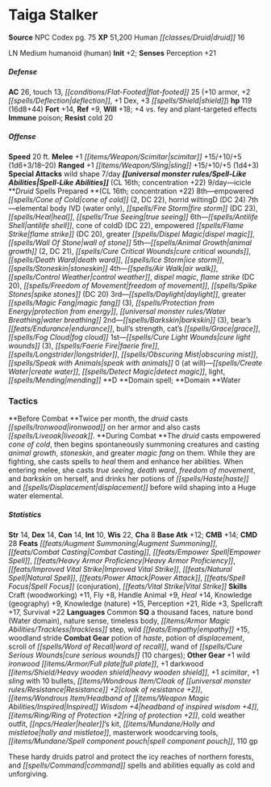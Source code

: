 ﻿---
cssclass: [monsters]
title1: Taiga Stalker
title2: Taiga Stalker
CR: 15
sources:
- name: NPC Codex
  page: 75
  link: http://paizo.com/products/btpy8v3a?Pathfinder-Roleplaying-Game-NPC-Codex
XP: 51200
race: Human
classes:
- druid 16
alignment: LN
size: Medium
type: humanoid
subtypes:
- human
initiative:
  bonus: 2
AC:
  AC: 26
  touch: 13
  flat_footed: 25
  components:
    armor: 10
    deflection: 2
    dex: 1
    shield: 3
HP:
  HP: 119
  long: 16d8+44
saves:
  fort: 14
  ref: 9
  will: 18
  other: +4 vs. fey and plant-targeted effects
immunities:
- poison
resistances:
  cold: 20
speeds:
  base: 20
attacks:
  melee:
  - - text: +1 scimitar +15/+10/+5 (1d6+3/18-20)
      entries:
      - - damage: 1d6+3
          crit_range: 18-20
      attack: +1 scimitar
      bonus:
      - 15
      - 10
      - 5
  ranged:
  - - text: +1 sling +15/+10/+5 (1d4+3)
      entries:
      - - damage: 1d4+3
      attack: +1 sling
      bonus:
      - 15
      - 10
      - 5
  special:
  - wild shape 7/day
spell_like_abilities:
  entries:
  - name: icicle
    source: default
    freq: 9/day
  sources:
  - name: default
    CL: 16
    concentration: 22
spells:
  entries:
  - name: empowered cone of cold
    source: Druid
    level: 8
    count: 2
    DC: 22
  - is_domain_spell: true
    name: horrid wilting
    source: Druid
    level: 8
    DC: 24
  - name: elemental body IVD
    source: Druid
    level: 7
    other: water only
  - name: fire storm
    source: Druid
    level: 7
    DC: 23
  - name: heal
    source: Druid
    level: 7
  - name: true seeing
    source: Druid
    level: 7
  - name: antilife shell
    source: Druid
    level: 6
  - is_domain_spell: true
    name: cone of cold
    source: Druid
    level: 6
    DC: 22
  - name: empowered flame strike
    source: Druid
    level: 6
    DC: 20
  - name: greater dispel magic
    source: Druid
    level: 6
  - name: wall of stone
    source: Druid
    level: 6
  - name: animal growth
    source: Druid
    level: 5
    count: 2
    DC: 21
  - name: cure critical wounds
    source: Druid
    level: 5
  - name: death ward
    source: Druid
    level: 5
  - is_domain_spell: true
    name: ice storm
    source: Druid
    level: 5
  - name: stoneskin
    source: Druid
    level: 5
  - name: air walk
    source: Druid
    level: 4
  - is_domain_spell: true
    name: control weather
    source: Druid
    level: 4
  - name: dispel magic
    source: Druid
    level: 4
  - name: flame strike
    source: Druid
    level: 4
    DC: 20
  - name: freedom of movement
    source: Druid
    level: 4
  - name: spike stones
    source: Druid
    level: 4
    DC: 20
  - name: daylight
    source: Druid
    level: 3
  - name: greater magic fang
    source: Druid
    level: 3
    count: 3
  - name: protection from energy
    source: Druid
    level: 3
  - is_domain_spell: true
    name: water breathing
    source: Druid
    level: 3
  - name: barkskin
    source: Druid
    level: 2
    count: 3
  - name: bear's endurance
    source: Druid
    level: 2
  - name: bull's strength
    source: Druid
    level: 2
  - name: cat's grace
    source: Druid
    level: 2
  - is_domain_spell: true
    name: fog cloud
    source: Druid
    level: 2
  - name: cure light wounds
    source: Druid
    level: 1
    count: 3
  - name: faerie fire
    source: Druid
    level: 1
  - name: longstrider
    source: Druid
    level: 1
  - is_domain_spell: true
    name: obscuring mist
    source: Druid
    level: 1
  - name: speak with animals
    source: Druid
    level: 1
  - name: create water
    source: Druid
    level: 0
  - name: detect magic
    source: Druid
    level: 0
  - name: light
    source: Druid
    level: 0
  - name: mending
    source: Druid
    level: 0
  sources:
  - name: Druid
    type: prepared
    CL: 16
    concentration: 22
    slots:
      0: at-will
    domains:
    - water
tactics:
  Before Combat: Twice per month, the druid casts ironwood on her armor and also casts
    liveoak.
  During Combat: The druid casts empowered cone of cold, then begins spontaneously
    summoning creatures and casting animal growth, stoneskin, and greater magic fang
    on them. While they are fighting, she casts spells to heal them and enhance her
    abilities. When entering melee, she casts true seeing, death ward, freedom of
    movement, and barkskin on herself, and drinks her potions of haste and displacement
    before wild shaping into a Huge water elemental.
ability_scores:
  STR: 14
  DEX: 14
  CON: 14
  INT: 10
  WIS: 22
  CHA: 8
BAB: 12
CMB: 14
CMD: 28
feats:
- name: Augment Summoning
- name: Combat Casting
- name: Empower Spell
- name: Heavy Armor Proficiency
- name: Improved Vital Strike
- name: Natural Spell
- name: Power Attack
- name: Spell Focus (conjuration)
- name: Vital Strike
skills:
  Craft (woodworking): 11
  Fly: 8
  Handle Animal: 9
  Heal: 14
  Knowledge (geography): 9
  Knowledge (nature): 15
  Perception: 21
  Ride: 3
  Spellcraft: 17
  Survival: 22
languages:
- Common
special_qualities:
- a thousand faces
- nature bond (Water domain)
- nature sense
- timeless body
- trackless step
- wild empathy +15
- woodland stride
gear:
  combat:
  - potion of haste
  - potion of displacement
  - scroll of word of recall
  - wand of cure serious wounds (10 charges)
  other:
  - +1 wild ironwood full plate
  - +1 darkwood heavy wooden shield
  - +1 scimitar
  - +1 sling with 10 bullets
  - cloak of resistance +2
  - headband of inspired wisdom +4
  - ring of protection +2
  - cold weather outfit
  - healer's kit
  - holly and mistletoe
  - masterwork woodcarving tools
  - spell component pouch
  - 110 gp
desc_long: These hardy druids patrol and protect the icy reaches of northern forests,
  and command spells and abilities equally as cold and unforgiving.

---

# Taiga Stalker

**Source** NPC Codex pg. 75
**XP** 51,200
Human _[[classes/Druid|druid]]_ 16

LN Medium humanoid (human)
**Init** +2; **Senses** Perception +21

##### Defense

**AC** 26, touch 13, _[[conditions/Flat-Footed|flat-footed]]_ 25 (+10 armor, +2 _[[spells/Deflection|deflection]]_, +1 Dex, +3 _[[spells/Shield|shield]]_)
**hp** 119 (16d8+44)
**Fort** +14, **Ref** +9, **Will** +18; +4 vs. fey and plant-targeted effects
**Immune** poison; **Resist** cold 20

##### Offense
**Speed** 20 ft.
**Melee** +1 _[[items/Weapon/Scimitar|scimitar]]_ +15/+10/+5 (1d6+3/18–20)
**Ranged** +1 _[[items/Weapon/Sling|sling]]_ +15/+10/+5 (1d4+3)
**Special Attacks** wild shape 7/day
**_[[universal monster rules/Spell-Like Abilities|Spell-Like Abilities]]_** (CL 16th; concentration +22)
9/day—icicle
**_Druid_ Spells Prepared **(CL 16th; concentration +22)
8th—empowered _[[spells/Cone of Cold|cone of cold]]_ (2, DC 22), horrid wiltingD (DC 24)
7th—elemental body IVD (water only), _[[spells/Fire Storm|fire storm]]_ (DC 23), _[[spells/Heal|heal]]_, _[[spells/True Seeing|true seeing]]_
6th—_[[spells/Antilife Shell|antilife shell]]_, cone of coldD (DC 22), empowered _[[spells/Flame Strike|flame strike]]_ (DC 20), greater _[[spells/Dispel Magic|dispel magic]]_, _[[spells/Wall Of Stone|wall of stone]]_
5th—_[[spells/Animal Growth|animal growth]]_ (2, DC 21), _[[spells/Cure Critical Wounds|cure critical wounds]]_, _[[spells/Death Ward|death ward]]_, _[[spells/Ice Storm|ice storm]]_, _[[spells/Stoneskin|stoneskin]]_
4th—_[[spells/Air Walk|air walk]]_, _[[spells/Control Weather|control weather]]_, _dispel magic_, _flame strike_ (DC 20), _[[spells/Freedom of Movement|freedom of movement]]_, _[[spells/Spike Stones|spike stones]]_ (DC 20)
3rd—_[[spells/Daylight|daylight]]_, greater _[[spells/Magic Fang|magic fang]]_ (3), _[[spells/Protection from Energy|protection from energy]]_, _[[universal monster rules/Water Breathing|water breathing]]_
2nd—_[[spells/Barkskin|barkskin]]_ (3), bear’s _[[feats/Endurance|endurance]]_, bull’s strength, cat’s _[[spells/Grace|grace]]_, _[[spells/Fog Cloud|fog cloud]]_
1st—_[[spells/Cure Light Wounds|cure light wounds]]_ (3), _[[spells/Faerie Fire|faerie fire]]_, _[[spells/Longstrider|longstrider]]_, _[[spells/Obscuring Mist|obscuring mist]]_, _[[spells/Speak with Animals|speak with animals]]_
0 (at will)—_[[spells/Create Water|create water]]_, _[[spells/Detect Magic|detect magic]]_, light, _[[spells/Mending|mending]]_
**D **Domain spell; **Domain **Water

### Tactics

**Before Combat **Twice per month, the _druid_ casts _[[spells/Ironwood|ironwood]]_ on her armor and also casts _[[spells/Liveoak|liveoak]]_.
**During Combat **The _druid_ casts empowered _cone of cold_, then begins spontaneously summoning creatures and casting _animal growth_, _stoneskin_, and greater _magic fang_ on them. While they are fighting, she casts spells to _heal_ them and enhance her abilities. When entering melee, she casts _true seeing_, _death ward_, _freedom of movement_, and _barkskin_ on herself, and drinks her potions of _[[spells/Haste|haste]]_ and _[[spells/Displacement|displacement]]_ before wild shaping into a Huge water elemental.

##### Statistics
**Str** 14, **Dex** 14, **Con** 14, **Int** 10, **Wis** 22, **Cha** 8
**Base Atk** +12; **CMB** +14; **CMD** 28
**Feats** _[[feats/Augment Summoning|Augment Summoning]]_, _[[feats/Combat Casting|Combat Casting]]_, _[[feats/Empower Spell|Empower Spell]]_, _[[feats/Heavy Armor Proficiency|Heavy Armor Proficiency]]_, _[[feats/Improved Vital Strike|Improved Vital Strike]]_, _[[feats/Natural Spell|Natural Spell]]_, _[[feats/Power Attack|Power Attack]]_, _[[feats/Spell Focus|Spell Focus]]_ (conjuration), _[[feats/Vital Strike|Vital Strike]]_
**Skills** Craft (woodworking) +11, Fly +8, Handle Animal +9, _Heal_ +14, Knowledge (geography) +9, Knowledge (nature) +15, Perception +21, Ride +3, Spellcraft +17, Survival +22
**Languages** Common
**SQ** a thousand faces, nature bond (Water domain), nature sense, timeless body, _[[items/Armor Magic Abilities/Trackless|trackless]]_ step, wild _[[feats/Empathy|empathy]]_ +15, woodland stride
**Combat Gear** potion of _haste_, potion of _displacement_, scroll of _[[spells/Word of Recall|word of recall]]_, wand of _[[spells/Cure Serious Wounds|cure serious wounds]]_ (10 charges); **Other Gear** +1 wild _ironwood_ _[[items/Armor/Full plate|full plate]]_, +1 darkwood _[[items/Shield/Heavy wooden shield|heavy wooden shield]]_, +1 _scimitar_, +1 _sling_ with 10 bullets, _[[items/Wondrous Item/Cloak of _[[universal monster rules/Resistance|Resistance]]_ +2|cloak of _resistance_ +2]]_, _[[items/Wondrous Item/Headband of _[[items/Weapon Magic Abilities/Inspired|Inspired]]_ Wisdom +4|headband of _inspired_ wisdom +4]]_, _[[items/Ring/Ring of Protection +2|ring of protection +2]]_, cold weather outfit, _[[npcs/Healer|healer]]_’s kit, _[[items/Mundane/Holly and mistletoe|holly and mistletoe]]_, masterwork woodcarving tools, _[[items/Mundane/Spell component pouch|spell component pouch]]_, 110 gp

These hardy druids patrol and protect the icy reaches of northern forests, and _[[spells/Command|command]]_ spells and abilities equally as cold and unforgiving.